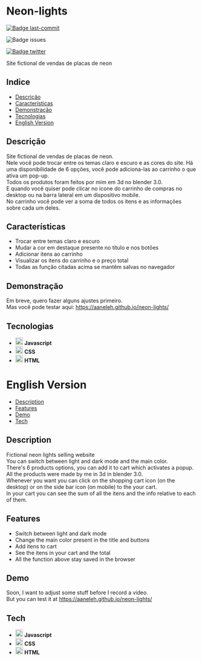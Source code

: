 # Neon-lights

[![Badge last-commit](https://img.shields.io/github/last-commit/aaneleh/neon-lights)](https://twitter.com/helena_kurzzz)

![Badge issues](https://img.shields.io/github/issues/aaneleh/neon-lights)

[![Badge twitter](https://img.shields.io/twitter/follow/helena_kurzzz)](https://twitter.com/helena_kurzzz)


Site fictional de vendas de placas de neon

## Indice

* [Descrição](#descrição)
* [Características](#características)
* [Demonstração](#demonstração)
* [Tecnologias](#tecnologias)
* [English Version](#english-version)

## Descrição

Site fictional de vendas de placas de neon.  
Nele você pode trocar entre os temas claro e escuro e as cores do site.
Há uma disponibilidade de 6 opções, você pode adiciona-las ao carrinho o que ativa um pop-up.  
Todos os produtos foram feitos por mim em 3d no blender 3.0.  
E quando você quiser pode clicar no ícone do carrinho de compras no desktop ou na barra lateral em um dispositivo mobile.  
No carrinho você pode ver a soma de todos os itens e as informações sobre cada um deles.  

## Características

- Trocar entre temas claro e escuro
- Mudar a cor em destaque presente no título e nos botões
- Adicionar itens ao carrinho
- Visualizar os itens do carrinho e o preço total
- Todas as função citadas acima se mantêm salvas no navegador

## Demonstração

Em breve, quero fazer alguns ajustes primeiro.  
Mas você pode testar aqui: https://aaneleh.github.io/neon-lights/  

## Tecnologias

- <img src="https://cdn.jsdelivr.net/gh/devicons/devicon/icons/javascript/javascript-original.svg"  width="20px" height="auto" /> **Javascript**
- <img src="https://cdn.jsdelivr.net/gh/devicons/devicon/icons/css3/css3-original.svg"  width="20px" height="auto" /> **CSS**
- <img src="https://cdn.jsdelivr.net/gh/devicons/devicon/icons/html5/html5-original.svg"  width="20px" height="auto" /> **HTML**

# English Version

* [Description](#description)
* [Features](#features)
* [Demo](#demo)
* [Tech](#tech)

## Description

Fictional neon lights selling website  
You can switch between light and dark mode and the main color.  
There's 6 products options, you can add it to cart which activates a popup.  
All the products were made by me in 3d in blender 3.0.  
Whenever you want you can click on the shopping cart icon (on the desktop) or on the side bar icon (on mobile) to the your cart.  
In your cart you can see the sum of all the itens and the info relative to each of them.

## Features

- Switch between light and dark mode
- Change the main color present in the title and buttons
- Add itens to cart
- See the itens in your cart and the total
- All the function above stay saved in the browser

## Demo

Soon, I want to adjust some stuff before I record a video.  
But you can test it at https://aaneleh.github.io/neon-lights/  


## Tech

- <img src="https://cdn.jsdelivr.net/gh/devicons/devicon/icons/javascript/javascript-original.svg"  width="20px" height="auto" /> **Javascript**
- <img src="https://cdn.jsdelivr.net/gh/devicons/devicon/icons/css3/css3-original.svg"  width="20px" height="auto" /> **CSS**
- <img src="https://cdn.jsdelivr.net/gh/devicons/devicon/icons/html5/html5-original.svg"  width="20px" height="auto" /> **HTML**

